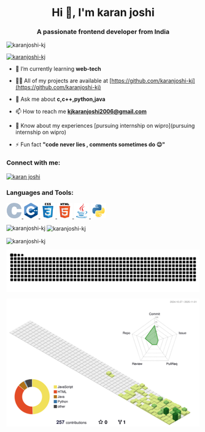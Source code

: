 <h1 align="center">Hi 👋, I'm karan joshi</h1>
<h3 align="center">A passionate frontend developer from India</h3>


<p align="left"> <img src="https://komarev.com/ghpvc/?username=karanjoshi-kj&label=Profile%20views&color=0e75b6&style=flat" alt="karanjoshi-kj" /> </p>

<p align="left"> <a href="https://github.com/ryo-ma/github-profile-trophy"><img src="https://github-profile-trophy.vercel.app/?username=karanjoshi-kj" alt="karanjoshi-kj" /></a> </p>



- 🌱 I’m currently learning **web-tech**

- 👨‍💻 All of my projects are available at [https://github.com/karanjoshi-kj](https://github.com/karanjoshi-kj)

- 💬 Ask me about **c,c++,python,java**

- 📫 How to reach me **kjkaranjoshi2006@gmail.com**

- 📄 Know about my experiences [pursuing internship on wipro](pursuing internship on wipro)

- ⚡ Fun fact **"code never lies , comments sometimes do 😉"**

<h3 align="left">Connect with me:</h3>
<p align="left">
<a href="https://linkedin.com/in/karan joshi" target="blank"><img align="center" src="https://raw.githubusercontent.com/rahuldkjain/github-profile-readme-generator/master/src/images/icons/Social/linked-in-alt.svg" alt="karan joshi" height="30" width="40" /></a>
</p>

<h3 align="left">Languages and Tools:</h3>
<p align="left"> <a href="https://www.cprogramming.com/" target="_blank" rel="noreferrer"> <img src="https://raw.githubusercontent.com/devicons/devicon/master/icons/c/c-original.svg" alt="c" width="40" height="40"/> </a> <a href="https://www.w3schools.com/cpp/" target="_blank" rel="noreferrer"> <img src="https://raw.githubusercontent.com/devicons/devicon/master/icons/cplusplus/cplusplus-original.svg" alt="cplusplus" width="40" height="40"/> </a> <a href="https://www.w3schools.com/css/" target="_blank" rel="noreferrer"> <img src="https://raw.githubusercontent.com/devicons/devicon/master/icons/css3/css3-original-wordmark.svg" alt="css3" width="40" height="40"/> </a> <a href="https://www.w3.org/html/" target="_blank" rel="noreferrer"> <img src="https://raw.githubusercontent.com/devicons/devicon/master/icons/html5/html5-original-wordmark.svg" alt="html5" width="40" height="40"/> </a> <a href="https://www.java.com" target="_blank" rel="noreferrer"> <img src="https://raw.githubusercontent.com/devicons/devicon/master/icons/java/java-original.svg" alt="java" width="40" height="40"/> </a> <a href="https://www.python.org" target="_blank" rel="noreferrer"> <img src="https://raw.githubusercontent.com/devicons/devicon/master/icons/python/python-original.svg" alt="python" width="40" height="40"/> </a> </p>

<p><img align="left" src="https://github-readme-stats.vercel.app/api/top-langs?username=karanjoshi-kj&show_icons=true&locale=en&layout=compact" alt="karanjoshi-kj" /></p>

<p>&nbsp;<img align="center" src="https://github-readme-stats.vercel.app/api?username=karanjoshi-kj&show_icons=true&locale=en" alt="karanjoshi-kj" /></p>

<p><img align="center" src="https://github-readme-streak-stats.herokuapp.com/?user=karanjoshi-kj&" alt="karanjoshi-kj" /></p>

![GitHub Snake Animation](https://raw.githubusercontent.com/karanjoshi-kj/karanjoshi-kj/output/snake.svg)

![3D Contribution Graph](./profile-3d-contrib/profile-green-animate.svg)
